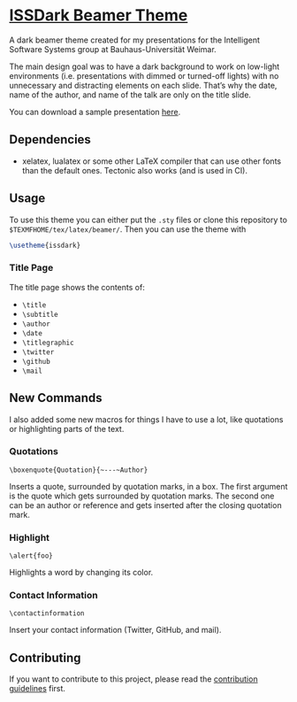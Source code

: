 # [ISSDark Beamer Theme](https://github.com/NicolaiRuckel/issdark-beamer-theme)
A dark beamer theme created for my presentations for the Intelligent Software
Systems group at Bauhaus-Universität Weimar.

The main design goal was to have a dark background to work on low-light
environments (i.e. presentations with dimmed or turned-off lights) with no
unnecessary and distracting elements on each slide. That’s why the date, name of
the author, and name of the talk are only on the title slide.

You can download a sample presentation
[here][sample presentation].

## Dependencies

* xelatex, lualatex or some other LaTeX compiler that can use other fonts than
  the default ones. Tectonic also works (and is used in CI).

## Usage

To use this theme you can either put the `.sty` files or clone this repository
to `$TEXMFHOME/tex/latex/beamer/`. Then you can use the theme with

```tex
\usetheme{issdark}
```

### Title Page

The title page shows the contents of:

* `\title`
* `\subtitle`
* `\author`
* `\date`
* `\titlegraphic`
* `\twitter`
* `\github`
* `\mail`

## New Commands

I also added some new macros for things I have to use a lot, like quotations or
highlighting parts of the text.

### Quotations

`\boxenquote{Quotation}{~---~Author}`

Inserts a quote, surrounded by quotation marks, in a box.
The first argument is the quote which gets surrounded by quotation marks.
The second one can be an author or reference and gets inserted after the
closing quotation mark.

### Highlight

`\alert{foo}`

Highlights a word by changing its color.

### Contact Information

`\contactinformation`

Insert your contact information (Twitter, GitHub, and mail).

## Contributing

If you want to contribute to this project, please read the [contribution
guidelines](CONTRIBUTING.md) first.


[sample presentation]: https://github.com/NicolaiRuckel/issdark-beamer-theme/releases/latest
